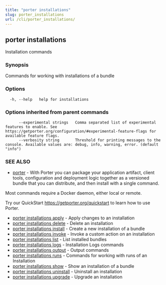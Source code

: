 ```yaml
---
title: "porter installations"
slug: porter_installations
url: /cli/porter_installations/
---
```

## porter installations

Installation commands

### Synopsis

Commands for working with installations of a bundle

### Options

```
  -h, --help   help for installations
```

### Options inherited from parent commands

```
      --experimental strings   Comma separated list of experimental features to enable. See https://getporter.org/configuration/#experimental-feature-flags for available feature flags.
      --verbosity string       Threshold for printing messages to the console. Available values are: debug, info, warning, error. (default "info")
```

### SEE ALSO

* [porter](/cli/porter/)	 - With Porter you can package your application artifact, client tools, configuration and deployment logic together as a versioned bundle that you can distribute, and then install with a single command.

Most commands require a Docker daemon, either local or remote.

Try our QuickStart https://getporter.org/quickstart to learn how to use Porter.

* [porter installations apply](/cli/porter_installations_apply/)	 - Apply changes to an installation
* [porter installations delete](/cli/porter_installations_delete/)	 - Delete an installation
* [porter installations install](/cli/porter_installations_install/)	 - Create a new installation of a bundle
* [porter installations invoke](/cli/porter_installations_invoke/)	 - Invoke a custom action on an installation
* [porter installations list](/cli/porter_installations_list/)	 - List installed bundles
* [porter installations logs](/cli/porter_installations_logs/)	 - Installation Logs commands
* [porter installations output](/cli/porter_installations_output/)	 - Output commands
* [porter installations runs](/cli/porter_installations_runs/)	 - Commands for working with runs of an Installation
* [porter installations show](/cli/porter_installations_show/)	 - Show an installation of a bundle
* [porter installations uninstall](/cli/porter_installations_uninstall/)	 - Uninstall an installation
* [porter installations upgrade](/cli/porter_installations_upgrade/)	 - Upgrade an installation

